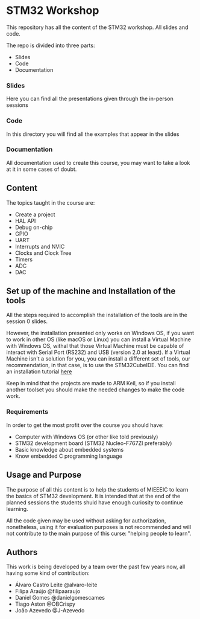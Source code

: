 # STM32 Workshop

This repository has all the content of the STM32 workshop. All slides and code.

The repo is divided into three parts:

- Slides
- Code
- Documentation

### Slides

Here you can find all the presentations given through the in-person sessions

### Code

In this directory you will find all the examples that appear in the slides

### Documentation

All documentation used to create this course, you may want to take a look at it
in some cases of doubt.

## Content

The topics taught in the course are:

- Create a project
- HAL API
- Debug on-chip
- GPIO
- UART
- Interrupts and NVIC
- Clocks and Clock Tree
- Timers
- ADC
- DAC

## Set up of the machine and Installation of the tools

All the steps required to accomplish the installation of the tools are in
the session 0 slides.

However, the installation presented only works on Windows OS, if you want to
work in other OS (like macOS or Linux) you can install a Virtual Machine with
Windows OS, withal that those Virtual Machine must be capable of interact with
Serial Port (RS232) and USB (version 2.0 at least). If a Virtual Machine isn't
a solution for you, you can install a different set of tools, our
recommendation, in that case, is to use the STM32CubeIDE. You can find an
installation tutorial [here](https://www.st.com/content/ccc/resource/technical/document/user_manual/group1/31/8b/03/27/25/c5/4d/ae/DM00603964/files/DM00603964.pdf/jcr:content/translations/en.DM00603964.pdf)

Keep in mind that the projects are made to ARM Keil, so if you install another
toolset you should make the needed changes to make the code work.

### Requirements

In order to get the most profit over the course you should have:

- Computer with Windows OS (or other like told previously)
- STM32 development board (STM32 Nucleo-F767ZI preferably)
- Basic knowledge about embedded systems
- Know embedded C programming language

## Usage and Purpose

The purpose of all this content is to help the students of MIEEEIC to learn
the basics of STM32 development. It is intended that at the end of the planned
sessions the students shuld have enough curiosity to continue learning.

All the code given may be used without asking for authorization, nonetheless,
using it for evaluation purposes is not recommended and will
not contribute to the main purpose of this curse: "helping people to learn".

## Authors

This work is being developed by a team over the past few years now, all having some kind of contribution:

- Álvaro Castro Leite @alvaro-leite
- Filipa Araújo @filipaaraujo
- Daniel Gomes @danielgomescames
- Tiago Aston @OBCrispy
- João Azevedo @J-Azevedo
